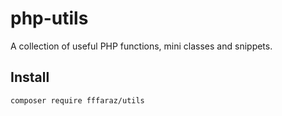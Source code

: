# php-utils
A collection of useful PHP functions, mini classes and snippets.

## Install
```sh
composer require fffaraz/utils
```
